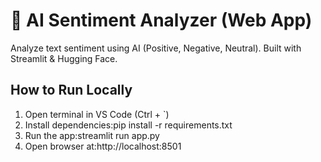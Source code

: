 # 🤖 AI Sentiment Analyzer (Web App)

Analyze text sentiment using AI (Positive, Negative, Neutral). Built with Streamlit & Hugging Face.

## How to Run Locally

1. Open terminal in VS Code (Ctrl + `)  
2. Install dependencies:pip install -r requirements.txt
3. Run the app:streamlit run app.py
4. Open browser at:http://localhost:8501

